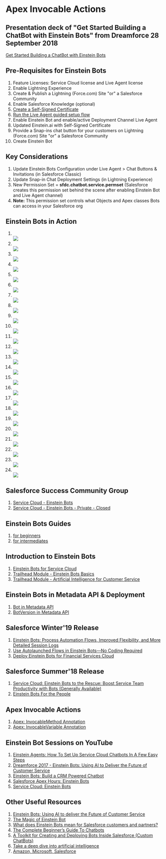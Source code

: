 # Apex Invocable Actions

## Presentation deck of "Get Started Building a ChatBot with Einstein Bots" from Dreamforce 28 September 2018
<a href="https://www.slideshare.net/secret/CjvJYDcjZ8Uqjg" target="_blank" alt="Get Started Building a ChatBot with Einstein Bots">Get Started Building a ChatBot with Einstein Bots</a>

## Pre-Requisites for Einstein Bots
<ol type="1">

<li>Feature Licenses: Service Cloud license and Live Agent license</li>

<li>Enable Lightning Experience</li>

<li>Create & Publish a Lightning (Force.com) Site "or" a Salesforce Community</li>

<li>Enable Salesforce Knowledge (optional)</li>

<li><a href="https://help.salesforce.com/articleView?id=security_keys_creating.htm&type=5" target="_blank" alt="Create a Self-Signed Certificate">Create a Self-Signed Certificate</a></li>

<li><a href="https://help.salesforce.com/articleView?id=live_agent_lightning_experience_setup_flow.htm&type=5#live_agent_lightning_experience_setup_flow" target="_blank" alt="Run the Live Agent guided setup flow">Run the Live Agent guided setup flow</a></li>

<li>Enable Einstein Bot and enable/active Deployment Channel Live Agent</li>

<li>Updated Einstein.ai with Self-Signed Certificate</li>

<li>Provide a Snap-ins chat button for your customers on Lightning (Force.com) Site "or" a Salesforce Community</li>

<li>Create Einstein Bot</li>

</ol>

## Key Considerations
<ol type="1">
<li>Update Einstein Bots Configuration under Live Agent > Chat Buttons & Invitations (in Salesforce Classic)</li>
<li>Update Snap-in Chat Deployment Settings (in Lightning Experience)</li>
<li>New Permission Set = <b>sfdc.chatbot.service.permset</b> (Salesforce creates this permission set behind the scene after enabling Einstein Bot and Live Agent channel)</li>
<li><b>Note:</b> This permission set controls what Objects and Apex classes Bots can access in your Salesforce org</li>
</ol>

## Einstein Bots in Action
<ol type="1">

<li></li>
<img src="supportedimages/001.png"/>

<li></li>
<img src="supportedimages/002.png"/>

<li></li>
<img src="supportedimages/003.png"/>

<li></li>
<img src="supportedimages/101.png"/>

<li></li>
<img src="supportedimages/102.png"/>

<li></li>
<img src="supportedimages/103.png"/>

<li></li>
<img src="supportedimages/104.png"/>

<li></li>
<img src="supportedimages/105.png"/>

<li></li>
<img src="supportedimages/106.png"/>

<li></li>
<img src="supportedimages/107.png"/>

<li></li>
<img src="supportedimages/108.png"/>

<li></li>
<img src="supportedimages/109.png"/>

<li></li>
<img src="supportedimages/110.png"/>

<li></li>
<img src="supportedimages/111.png"/>

<li></li>
<img src="supportedimages/112.png"/>

<li></li>
<img src="supportedimages/113.png"/>

<li></li>
<img src="supportedimages/114.png"/>

<li></li>
<img src="supportedimages/115.png"/>

<li></li>
<img src="supportedimages/116.png"/>

<li></li>
<img src="supportedimages/117.png"/>

<li></li>
<img src="supportedimages/118.png"/>

<li></li>
<img src="supportedimages/119.png"/>

<li></li>
<img src="supportedimages/120.png"/>

<li></li>
<img src="supportedimages/121.png"/>

</ol>

## Salesforce Success Community Group
<ol type="1">
  
<li><a href="https://success.salesforce.com/_ui/core/chatter/groups/GroupProfilePage?g=0F93A000000LkYMSA0" target="_blank" alt="Service Cloud - Einstein Bots">Service Cloud - Einstein Bots</a></li>

<li><a href="https://success.salesforce.com/_ui/core/chatter/groups/GroupProfilePage?g=0F93A00000020HM" target="_blank" alt="Service Cloud - Einstein Bots - Private - Closed">Service Cloud - Einstein Bots - Private - Closed</a></li>

</ol>

## Einstein Bots Guides
<ol type="1">
  
<li><a href="https://sfdc.co/BotsGuide" target="_blank" alt="for beginners">for beginners</a></li>

<li><a href="https://sfdc.co/BotsGuide2" target="_blank" alt="for intermediates">for intermediates</a></li>

</ol>

## Introduction to Einstein Bots
<ol type="1">
  
<li><a href="https://help.salesforce.com/articleView?id=bots_service_intro.htm&type=5" target="_blank" alt="Einstein Bots for Service Cloud">Einstein Bots for Service Cloud</a></li>

<li><a href="https://trailhead.salesforce.com/modules/service_bots_basics" target="_blank" alt="Trailhead Module - Einstein Bots Basics">Trailhead Module - Einstein Bots Basics</a></li>

<li><a href="https://trailhead.salesforce.com/modules/artificial-intelligence-for-customer-service" target="_blank" alt="Trailhead Module - Artificial Intelligence for Customer Service">Trailhead Module - Artificial Intelligence for Customer Service</a></li>

</ol>

## Einstein Bots in Metadata API & Deployment
<ol type="1">
  
<li><a href="https://developer.salesforce.com/docs/atlas.en-us.api_meta.meta/api_meta/meta_bot.htm" target="_blank" alt="Bot in Metadata API">Bot in Metadata API</a></li>

<li><a href="https://developer.salesforce.com/docs/atlas.en-us.api_meta.meta/api_meta/meta_botversion.htm" target="_blank" alt="BotVersion in Metadata API">BotVersion in Metadata API</a></li>

</ol>

## Salesforce Winter'19 Release
<ol type="1">
  
<li><a href="https://releasenotes.docs.salesforce.com/en-us/winter19/release-notes/rn_service_bots.htm" target="_blank" alt="Einstein Bots: Process Automation Flows, Improved Flexibility, and More Detailed Session Logs">Einstein Bots: Process Automation Flows, Improved Flexibility, and More Detailed Session Logs</a></li>

<li><a href="https://releasenotes.docs.salesforce.com/en-us/winter19/release-notes/rn_forcecom_flow_bots.htm" target="_blank" alt="Use Autolaunched Flows in Einstein Bots—No Coding Required">Use Autolaunched Flows in Einstein Bots—No Coding Required</a></li>

<li><a href="https://releasenotes.docs.salesforce.com/en-us/winter19/release-notes/fsc_bots.htm" target="_blank" alt="Deploy Einstein Bots for Financial Services Cloud">Deploy Einstein Bots for Financial Services Cloud</a></li>

</ol>

## Salesforce Summer'18 Release
<ol type="1">
  
<li><a href="https://releasenotes.docs.salesforce.com/en-us/summer18/release-notes/rn_service_bots.htm" target="_blank" alt="Service Cloud: Einstein Bots to the Rescue: Boost Service Team Productivity with Bots (Generally Available)">Service Cloud: Einstein Bots to the Rescue: Boost Service Team Productivity with Bots (Generally Available)</a></li>

<li><a href="https://developer.salesforce.com/blogs/2018/06/summer18-einstein-bots-for-the-people.html" target="_blank" alt="Einstein Bots For the People">Einstein Bots For the People</a></li>

</ol>

## Apex Invocable Actions
<ol type="1">
  
<li><a href="https://developer.salesforce.com/docs/atlas.en-us.apexcode.meta/apexcode/apex_classes_annotation_InvocableMethod.htm" target="_blank" alt="Apex: InvocableMethod Annotation">Apex: InvocableMethod Annotation</a></li>

<li><a href="https://developer.salesforce.com/docs/atlas.en-us.apexcode.meta/apexcode/apex_classes_annotation_InvocableVariable.htm" target="_blank" alt="Apex: InvocableVariable Annotation">Apex: InvocableVariable Annotation</a></li>

</ol>

## Einstein Bot Sessions on YouTube
<ol type="1">
  
<li><a href="https://www.salesforce.com/video/1756700/" target="_blank" alt="Einstein Agents: How To Set Up Service Cloud Chatbots In A Few Easy Steps">Einstein Agents: How To Set Up Service Cloud Chatbots In A Few Easy Steps</a></li>

<li><a href="https://www.salesforce.com/video/1768002/" target="_blank" alt="Dreamforce 2017 - Einstein Bots: Using AI to Deliver the Future of Customer Service">Dreamforce 2017 - Einstein Bots: Using AI to Deliver the Future of Customer Service</a></li>

<li><a href="https://www.youtube.com/watch?v=i9TbAkRNNa0" target="_blank" alt="Einstein Bots: Build a CRM Powered Chatbot">Einstein Bots: Build a CRM Powered Chatbot</a></li>

<li><a href="https://www.youtube.com/watch?v=Z2v0Dv6nWaI" target="_blank" alt="Salesforce Apex Hours: Einstein Bots">Salesforce Apex Hours: Einstein Bots</a></li>

<li><a href="https://www.youtube.com/watch?v=f-U2xlLjiyE" target="_blank" alt="Service Cloud: Einstein Bots">Service Cloud: Einstein Bots</a></li>

</ol>

## Other Useful Resources
<ol type="1">
  
<li><a href="https://chatbotsmagazine.com/einstein-bots-using-ai-to-deliver-the-future-of-customer-service-b6df3786884f" target="_blank" alt="Einstein Bots: Using AI to deliver the Future of Customer Service">Einstein Bots: Using AI to deliver the Future of Customer Service</a></li>

<li><a href="https://www.salesforce.com/blog/2017/11/the-magic-of-einstein-bot.html" target="_blank" alt="The Magic of Einstein Bot">The Magic of Einstein Bot</a></li>

<li><a href="https://dawidnaude.com/what-does-einstein-bots-mean-for-salesforce-customers-and-partners-80fdcb941a3f" target="_blank" alt="What does Einstein Bots mean for Salesforce customers and partners?">What does Einstein Bots mean for Salesforce customers and partners?</a></li>

<li><a href="https://chatbotsmagazine.com/the-complete-beginner-s-guide-to-chatbots-8280b7b906ca" target="_blank" alt="The Complete Beginner’s Guide To Chatbots">The Complete Beginner’s Guide To Chatbots</a></li>

<li><a href="https://developer.salesforce.com/blogs/developer-relations/2017/03/bot-toolkit-creating-deploying-bots-inside-salesforce.html" target="_blank" alt="A Toolkit for Creating and Deploying Bots Inside Salesforce (Custom ChatBots)">A Toolkit for Creating and Deploying Bots Inside Salesforce (Custom ChatBots)</a></li>

<li><a href="https://www.salesforce.com/products/einstein/ai-deep-dive/" target="_blank" alt="Take a deep dive into artificial intelligence">Take a deep dive into artificial intelligence</a></li>

<li><a href="https://tact.ai/" target="_blank" alt="Amazon, Microsoft, Salesforce">Amazon, Microsoft, Salesforce</a></li>

</ol>
